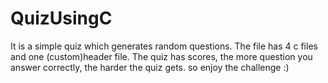 # QuizUsingC
It is a simple quiz which generates random questions. The file has 4 c files and one (custom)header file. The quiz has scores, the more question you answer correctly, the harder the quiz gets. so enjoy the challenge :)
